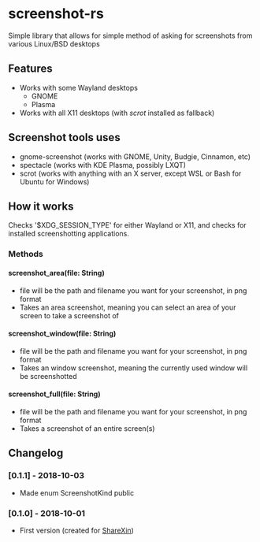 # screenshot-rs

Simple library that allows for simple method of asking for screenshots from various Linux/BSD desktops

## Features
- Works with some Wayland desktops
  - GNOME
  - Plasma
- Works with all X11 desktops (with *scrot* installed as fallback)

## Screenshot tools uses
- gnome-screenshot (works with GNOME, Unity, Budgie, Cinnamon, etc)
- spectacle (works with KDE Plasma, possibly LXQT)
- scrot (works with anything with an X server, except WSL or Bash for Ubuntu for Windows)

## How it works
Checks '$XDG_SESSION_TYPE' for either Wayland or X11, and checks for installed screenshotting applications.

### Methods
#### screenshot_area(file: String)
- file will be the path and filename you want for your screenshot, in png format
- Takes an area screenshot, meaning you can select an area of your screen to take a screenshot of
#### screenshot_window(file: String)
- file will be the path and filename you want for your screenshot, in png format
- Takes an window screenshot, meaning the currently used window will be screenshotted
#### screenshot_full(file: String)
- file will be the path and filename you want for your screenshot, in png format
- Takes a screenshot of an entire screen(s)

## Changelog
### [0.1.1] - 2018-10-03
- Made enum ScreenshotKind public

### [0.1.0] - 2018-10-01
- First version (created for [ShareXin](https://github.com/ShareXin/ShareXin))
